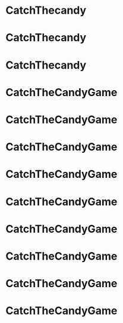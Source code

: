 # CatchThecandy
# CatchThecandy
# CatchThecandy
# CatchTheCandyGame
# CatchTheCandyGame
# CatchTheCandyGame
# CatchTheCandyGame
# CatchTheCandyGame
# CatchTheCandyGame
# CatchTheCandyGame
# CatchTheCandyGame
# CatchTheCandyGame
